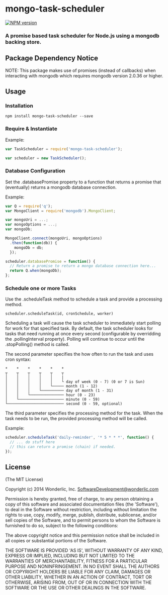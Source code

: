 # mongo-task-scheduler

[![NPM version](https://badge.fury.io/js/mongo-task-scheduler.svg)](http://badge.fury.io/js/mongo-task-scheduler)

### A promise based task scheduler for Node.js using a mongodb backing store.

## Package Dependency Notice

NOTE:  This package makes use of promises (instead of callbacks) when interacting with mongodb which requires mongodb version 2.0.36 or higher.

## Usage

### Installation

```
npm install mongo-task-scheduler --save
```

### Require & Instantiate

Example:
```javascript
var TaskScheduler = require('mongo-task-scheduler');

var scheduler = new TaskScheduler();
```

### Database Configuration

Set the .databasePromise property to a function that returns a promise that (eventually) returns a mongodb database connection.

Example:
```javascript
var Q = require('q');
var MongoClient = require('mongodb').MongoClient;

var mongoUri = ...;
var mongoOptions = ...;
var mongoDb;

MongoClient.connect(mongoUri, mongoOptions)
  .then(function(db)) {
    mongoDb = db;
  });

scheduler.databasePromise = function() {
  // Return a promise to return a mongo database connection here...
  return Q.when(mongoDb);
};
```

### Schedule one or more Tasks

Use the .scheduleTask method to schedule a task and provide a processing method.

`scheduler.scheduleTask(id, cronSchedule, worker)`

Scheduling a task will cause the task scheduler to immediately start polling for work for that specified task.  By default, the task scheduler looks for tasks that need running at once every second (configurable by overridding the .pollingInterval property).  Polling will continue to occur until the .stopPolling() method is called.

The second parameter specifies the how often to run the task and uses cron syntax:
```
*    *    *    *    *    *
┬    ┬    ┬    ┬    ┬    ┬
│    │    │    │    │    |
│    │    │    │    │    └ day of week (0 - 7) (0 or 7 is Sun)
│    │    │    │    └───── month (1 - 12)
│    │    │    └────────── day of month (1 - 31)
│    │    └─────────────── hour (0 - 23)
│    └──────────────────── minute (0 - 59)
└───────────────────────── second (0 - 59, optional)
```

The third parameter specifies the processing method for the task.  When the task needs to be run, the provided processing method will be called.

Example:
```javascript
scheduler.scheduleTask('daily-reminder', '* 5 * * *', function() {
  // ... do stuff here
  // this can return a promise (chain) if needed.
});
```

## License

(The MIT License)

Copyright (c) 2014 Wonderlic, Inc. <SoftwareDevelopment@wonderlic.com>

Permission is hereby granted, free of charge, to any person obtaining
a copy of this software and associated documentation files (the
'Software'), to deal in the Software without restriction, including
without limitation the rights to use, copy, modify, merge, publish,
distribute, sublicense, and/or sell copies of the Software, and to
permit persons to whom the Software is furnished to do so, subject to
the following conditions:

The above copyright notice and this permission notice shall be
included in all copies or substantial portions of the Software.

THE SOFTWARE IS PROVIDED 'AS IS', WITHOUT WARRANTY OF ANY KIND,
EXPRESS OR IMPLIED, INCLUDING BUT NOT LIMITED TO THE WARRANTIES OF
MERCHANTABILITY, FITNESS FOR A PARTICULAR PURPOSE AND NONINFRINGEMENT.
IN NO EVENT SHALL THE AUTHORS OR COPYRIGHT HOLDERS BE LIABLE FOR ANY
CLAIM, DAMAGES OR OTHER LIABILITY, WHETHER IN AN ACTION OF CONTRACT,
TORT OR OTHERWISE, ARISING FROM, OUT OF OR IN CONNECTION WITH THE
SOFTWARE OR THE USE OR OTHER DEALINGS IN THE SOFTWARE.
